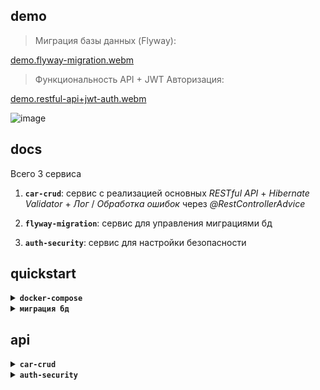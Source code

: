 ## demo

> Миграция базы данных (Flyway):

[demo.flyway-migration.webm](https://github.com/user-attachments/assets/c87fa06f-ae5c-4e78-a0bf-b78b8e41f947)

> Функциональность API + JWT Авторизация:

[demo.restful-api+jwt-auth.webm](https://github.com/user-attachments/assets/bf2948c1-67ae-44cd-aa20-484e49bded1b)

![image](https://github.com/user-attachments/assets/45d5c6e9-8188-4cb3-9ca2-43f3bf241f2d)

## docs

Всего 3 сервиса

1. **`car-crud`**: сервис с реализацией основных _RESTful API_ + _Hibernate Validator_ + _Лог_ / _Обработка ошибок_ через _@RestControllerAdvice_

2. **`flyway-migration`**: сервис для управления миграциями бд
   
3. **`auth-security`**: сервис для настройки безопасности
    

## quickstart

<details>
  <summary><b><code>docker-compose</code></b></summary>

1. Запуситите `docker-compose.yaml` 

    ![img_1.png](img_1.png)

2. Подключитесь к бд через `DataGrip` (`IntelliJ IDEA Ultimate`)

    ![img.png](img.png)


</details>


<details>
  <summary><b><code>миграция бд</code></b></summary>

1. Запустите сервис `flyway-migration` (`FlywayMigration.class`)
2. В `resources/db/migration` определены версии миграции бд

    ![img_2.png](img_2.png)

    Где определена таблица `Cars`:
    ```postgresql
    CREATE TABLE cars (
         id UUID PRIMARY KEY DEFAULT gen_random_uuid(),
         make VARCHAR(255) NOT NULL,
         model VARCHAR(255) NOT NULL,
         year INT NOT NULL,
         price NUMERIC NOT NULL,
         vin VARCHAR(17) NOT NULL UNIQUE
    );
    
    -- нужно для gen_random_uuid()
    CREATE EXTENSION IF NOT EXISTS pgcrypto;
    ```
      
    И в которых определены `init` значения:
    ```postgresql
    INSERT INTO cars (make, model, year, price, vin)
    VALUES
            ('Toyota', 'Corolla', 1991, 20000.50, '1HGBH41JXMN109186'),
            ('Hyundai', 'Elantra', 2024, 15000.00, '1FADP3F29JL235973'),
            ('Honda', 'Civic', 2021, 22000.75, '19XFC1F56GE200815'),
            ('BMW', 'X5', 2015, 35000.30, '5UXKR6C59K0W97452'),
            ('Audi', 'A4', 2000, 27000.90, 'WAUZVAFB5CN071113');
    ```

</details>





## api

<details>
  <summary><b><code>car-crud</code></b></summary>

1. <details>

    <summary>GET /cars</summary>
    
    **_Request:_**

      ```
      http://localhost:8080/car-crud/api/cars
      ```

    **_Response:_**
    
    ```yaml
    [
        {
            "id": "ad118fab-767c-4762-a0f4-d2197123c9f9",
            "make": "Toyota",
            "model": "Corolla",
            "year": 1991,
            "price": 20000.5,
            "vin": "1HGBH41JXMN109186"
        },
        {
            "id": "dc0265a0-5b7a-4cb7-985b-7801edfe3696",
            "make": "Hyundai",
            "model": "Elantra",
            "year": 2024,
            "price": 15000.0,
            "vin": "1FADP3F29JL235973"
        },
        {
            "id": "1cf3c9c8-c722-41a6-b7a3-2dc5b591c20a",
            "make": "Honda",
            "model": "Civic",
            "year": 2021,
            "price": 22000.75,
            "vin": "19XFC1F56GE200815"
        },
        {
            "id": "4f4f9ae2-e76c-43fe-bedf-dfd061a31696",
            "make": "BMW",
            "model": "X5",
            "year": 2015,
            "price": 35000.3,
            "vin": "5UXKR6C59K0W97452"
        },
        {
            "id": "60ee985f-9b3c-48d6-96a9-761a1924b22b",
            "make": "Audi",
            "model": "A4",
            "year": 2000,
            "price": 27000.9,
            "vin": "WAUZVAFB5CN071113"
        },
        {
            "id": "a8c94763-7bd8-422c-9d1a-29521bf46e71",
            "make": "updated",
            "model": "updated",
            "year": 2024,
            "price": 20000.5,
            "vin": "1HGBH41JXMN109181"
        },
        {
            "id": "98c7f549-b6d6-4ce3-9280-b4675651f15a",
            "make": "new_test",
            "model": "new_test",
            "year": 1886,
            "price": 20000.5,
            "vin": "1HGBH41JXMN109182"
        }
    ]
    ```

    </details>



2. <details>

    <summary>GET /cars/{id}</summary>

   **_Request:_**

      ```
      http://localhost:8080/car-crud/api/cars/ad118fab-767c-4762-a0f4-d2197123c9f9
      ```
   
      >  `ad118fab-767c-4762-a0f4-d2197123c9f9` id от  init записей при миграции в бд

   **_Response:_**

    ```yaml
    {
        "id": "ad118fab-767c-4762-a0f4-d2197123c9f9",
        "make": "Toyota",
        "model": "Corolla",
        "year": 1991,
        "price": 20000.5,
        "vin": "1HGBH41JXMN109186"
    }
    ```

    </details>



3. <details>

    <summary>POST /cars</summary>

   **_Request:_**

      ```
      http://localhost:8080/car-crud/api/cars
      ```

    ```yaml
    {
        "make": "test",
        "model": "test",
        "year": 2000,
        "price": 100.0,
        "vin": "A0000000000000001"
    }
    ```

   **_Response:_**

    ```yaml
    successfully saved
    ```

    </details>



4. <details>

    <summary>PUT /cars/{id}</summary>

   **_Request:_**

      ```
      http://localhost:8080/car-crud/api/cars/{подставьте id от элемента добавленного через POST}
      ```

    ```yaml
    {
        "make": "update",
        "model": "update",
        "year": 2000,
        "price": 100.0,
        "vin": "A0000000000000002"
    }
    ```

   **_Response:_**

    ```yaml
    successfully updated
    ```

    </details>



5. <details>

    <summary>DELETE /cars/{id}</summary>

   **_Request:_**

      ```
      http://localhost:8080/car-crud/api/cars/{подставьте id от элемента добавленного через POST}
      ```

   **_Response:_**

    ```yaml
    successfully deleted
    ```

    </details>

</details>


<details>
  <summary><b><code>auth-security</code></b></summary>

1. <details>

    <summary>POST /auth/sign-in</summary>

   **_Request:_**

      ```
      http://localhost:8080/auth/sign-in
      ```

    ```yaml
    {
       "name": "qwert",
       "password": "qwert",
       "email": "qwert",
       "role": "ROLE_USER"
    }
    ```

   **_Response:_**

    ```yaml
    eyJhbGciOiJIUzI1NiJ9.eyJzdWIiOiJxd2VydCIsImlhdCI6MTczNDUyMjI1NCwiZXhwIjoxNzM0NTI0MDU0fQ.zEj-QNrg9UKBg6WhU8iM748HETT80mGLsZZx1BOTgjE
    ```
   > Это не актуальный jwt (для теста нужно будет сгенерировать локально)

    </details>

</details>
